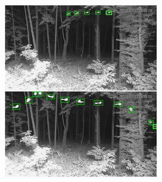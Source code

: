 ![20200723-010029-013034](in/20200723/20200723-010029-013034_0_.jpg)
![20200723-013039-020044](in/20200723/20200723-013039-020044_0_.jpg)
